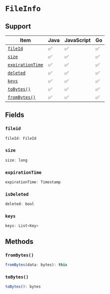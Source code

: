# `FileInfo`

## Support

| Item | Java | JavaScript | Go
| - | - | - | - |
| [`fileId`](#fileid) | ✅ | ✅ | ✅
| [`size`](#size) | ✅ | ✅ | ✅
| [`expirationTime`](#expirationtime) | ✅ | ✅ | ✅
| [`deleted`](#isdeleted) | ✅ | ✅ | ✅
| [`keys`](#keys) | ✅ | ✅ | ✅
| [`toBytes()`](#tobytes) | ✅ | ✅ | ✅
| [`fromBytes()`](#frombytes) | ✅ | ✅ | ✅


## Fields

### `fileid`

```typescript
fileId: FileId
```

### `size`

```typescript
size: long
```

### `expirationTime`

```typescript
expirationTime: Timestamp
```

### `isDeleted`

```typescript
deleted: bool
```

### `keys`

```typescript
keys: List<Key>
```

## Methods

### `fromBytes()`

```typescript
fromBytes(data: bytes): this
```

### `toBytes()`

```typescript
toBytes(): bytes
```
